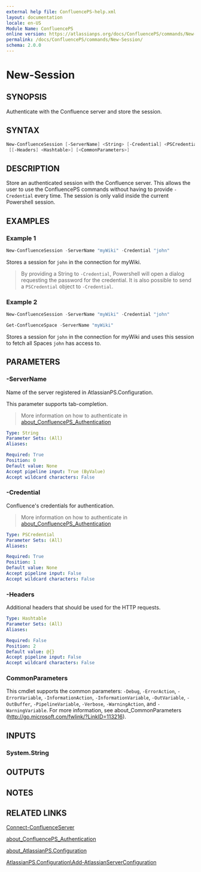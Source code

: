 ```yaml
---
external help file: ConfluencePS-help.xml
layout: documentation
locale: en-US
Module Name: ConfluencePS
online version: https://atlassianps.org/docs/ConfluencePS/commands/New-Session/
permalink: /docs/ConfluencePS/commands/New-Session/
schema: 2.0.0
---
```


# New-Session

## SYNOPSIS

Authenticate with the Confluence server and store the session.

## SYNTAX

```powershell
New-ConfluenceSession [-ServerName] <String> [-Credential] <PSCredential>
 [[-Headers] <Hashtable>] [<CommonParameters>]
```

## DESCRIPTION

Store an authenticated session with the Confluence server.
This allows the user to use the ConfluencePS commands without having to provide
`-Credential` every time.
The session is only valid inside the current Powershell session.

## EXAMPLES

### Example 1

```powershell
New-ConfluenceSession -ServerName "myWiki" -Credential "john"
```

Stores a session for `john` in the connection for myWiki.

> By providing a String to `-Credential`, Powershell will open a dialog
> requesting the password for the credential.
> It is also possible to send a `PSCredential` object to `-Credential`.

### Example 2

```powershell
New-ConfluenceSession -ServerName "myWiki" -Credential "john"

Get-ConfluenceSpace -ServerName "myWiki"
```

Stores a session for `john` in the connection for myWiki and uses this session
to fetch all Spaces `john` has access to.

## PARAMETERS

### -ServerName

Name of the server registered in AtlassianPS.Configuration.

This parameter supports tab-completion.

> More information on how to authenticate in [about_ConfluencePS_Authentication](../../about/authentication.html)

```yaml
Type: String
Parameter Sets: (All)
Aliases:

Required: True
Position: 0
Default value: None
Accept pipeline input: True (ByValue)
Accept wildcard characters: False
```

### -Credential

Confluence's credentials for authentication.

> More information on how to authenticate in [about_ConfluencePS_Authentication](../../about/authentication.html)

```yaml
Type: PSCredential
Parameter Sets: (All)
Aliases:

Required: True
Position: 1
Default value: None
Accept pipeline input: False
Accept wildcard characters: False
```

### -Headers

Additional headers that should be used for the HTTP requests.

```yaml
Type: Hashtable
Parameter Sets: (All)
Aliases:

Required: False
Position: 2
Default value: @{}
Accept pipeline input: False
Accept wildcard characters: False
```

### CommonParameters

This cmdlet supports the common parameters: `-Debug`, `-ErrorAction`,
`-ErrorVariable`, `-InformationAction`, `-InformationVariable`, `-OutVariable`,
`-OutBuffer`, `-PipelineVariable`, `-Verbose`, `-WarningAction`, and
`-WarningVariable`.
For more information, see about_CommonParameters
(<http://go.microsoft.com/fwlink/?LinkID=113216>).

## INPUTS

### System.String

## OUTPUTS

## NOTES

## RELATED LINKS

[Connect-ConfluenceServer](../Connect-ConfluenceServer)

[about_ConfluencePS_Authentication](../../about/authentication.html)

[about_AtlassianPS.Configuration](../../../about_AtlassianPS.Configuration)

[AtlassianPS.Configuration\Add-AtlassianServerConfiguration](../../../AtlassianPS.Configuration/commands/Add-ServerConfiguration)
